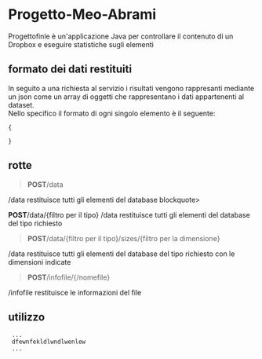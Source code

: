 # Progetto-Meo-Abrami
Progettofinle è un'applicazione Java per controllare il contenuto di un Dropbox e eseguire statistiche sugli elementi
## formato dei dati restituiti
In seguito a una richiesta al servizio i risultati vengono rappresanti mediante un json come un array di oggetti che rappresentano i dati appartenenti al dataset.<br>
Nello specifico il formato di ogni singolo elemento è il seguente:</p>
<pre><code>{

}</code></pre>

## rotte
<blockquote><p><strong>POST</strong>/data</blockquote>
    /data restituisce tutti gli elementi del database 
   blockquote> <p><strong>POST</strong>/data/{filtro per il tipo}</blockquote>
    /data restituisce tutti gli elementi del database del tipo richiesto
      <blockquote><p><strong>POST</strong>/data/{filtro per il tipo}/sizes/{filtro per la dimensione}</blockquote>
         /data restituisce tutti gli elementi del database del tipo richiesto con le dimensioni indicate </blockquote>
   <blockquote><p><strong>POST</strong>/infofile/{/nomefile}</blockquote>
    /infofile restituisce le informazioni del file
  
  </div> </div>
  
  ## utilizzo <br>
     ...
     dfewnfekldlwndlwenlew
     ...
